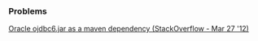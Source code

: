 ### Problems  

[Oracle ojdbc6.jar as a maven dependency (StackOverflow - Mar 27 '12)](https://stackoverflow.com/questions/9898499/oracle-jdbc-ojdbc6-jar-as-a-maven-dependency#13279171)  
